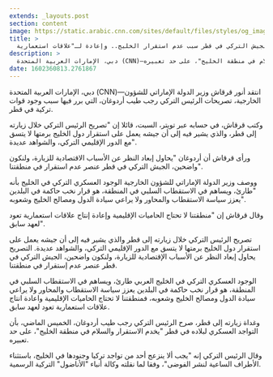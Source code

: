 ```yaml
--- 
extends: _layouts.post 
section: content 
image: https://static.arabic.cnn.com/sites/default/files/styles/og_image_v1/public/2020/10/10/images/GettyImages-977694314.jpg?h=6866a030&itok=3OacIpCe 
title: > 
  قرقاش: وجود الجيش التركي في قطر سبب عدم استقرار الخليج.. وإعادة لـ"علاقات استعمارية" 
description: > 
  دبي، الإمارات العربية المتحدة (CNN)—انتقد أنور قرقاش وزير الدولة الإماراتي للشؤون الخارجية، تصريحات الرئيس التركي رجب طيب أردوغان، التي برر فيها سبب وجود قوات تركية في قطر.ورأى قرقاش أن أردوغان "يحاول إبعاد النظر عن الأسباب الاقتصادية للزيارة، ولنكون واضحين، الجيش التركي في قطر عنصر عدم استقرار في منطقتنا".ووصف وزير الدولة الإماراتي للشؤون الخارجية الوجود العسكري التركي في الخليج بأنه "طارئ، ويساهم في الاستقطاب السلبي في المنطقة، هو قرار نخب حاكمة في البلدين يعزز سياسة الاستقطاب والمحاور ولا يراعي سيادة الدول ومصالح الخليج وشعوبه".التصريح يحاول إبعاد النظر عن الأسباب الإقتصادية للزيارة، ولنكون واضحين، الجيش التركي في قطر عنصر عدم إستقرار في منطقتنا.وغداة زيارته إلى قطر، صرح الرئيس التركي رجب طيب أردوغان، الخميس الماضي، بأن التواجد العسكري لبلاده في قطر "يخدم الاستقرار والسلام في منطقة الخليج"، على حد تعبيره. 
date: 1602360813.2761867 
--- 
```

دبي، الإمارات العربية المتحدة (CNN)—انتقد أنور قرقاش وزير الدولة الإماراتي للشؤون الخارجية، تصريحات الرئيس التركي رجب طيب أردوغان، التي برر فيها سبب وجود قوات تركية في قطر.

وكتب قرقاش، في حسابه عبر تويتر، السبت، قائلا إن "تصريح الرئيس التركي خلال زيارته إلى قطر، والذي يشير فيه إلى أن جيشه يعمل على استقرار دول الخليج برمتها لا يتسق مع الدور الإقليمي التركي، والشواهد عديدة".

ورأى قرقاش أن أردوغان "يحاول إبعاد النظر عن الأسباب الاقتصادية للزيارة، ولنكون واضحين، الجيش التركي في قطر عنصر عدم استقرار في منطقتنا".

ووصف وزير الدولة الإماراتي للشؤون الخارجية الوجود العسكري التركي في الخليج بأنه "طارئ، ويساهم في الاستقطاب السلبي في المنطقة، هو قرار نخب حاكمة في البلدين يعزز سياسة الاستقطاب والمحاور ولا يراعي سيادة الدول ومصالح الخليج وشعوبه".

وقال قرقاش إن "منطقتنا لا تحتاج الحاميات الإقليمية وإعادة إنتاج علاقات استعمارية تعود لعهد سابق".

تصريح الرئيس التركي خلال زيارته إلى قطر والذي يشير فيه إلى أن جيشه يعمل على استقرار دول الخليج برمتها لا يتسق مع الدور الإقليمي التركي، والشواهد عديدة. التصريح يحاول إبعاد النظر عن الأسباب الإقتصادية للزيارة، ولنكون واضحين، الجيش التركي في قطر عنصر عدم إستقرار في منطقتنا.

الوجود العسكري التركي في الخليج العربي طارئ، ويساهم في الاستقطاب السلبي في المنطقة، هو قرار نخب حاكمة في البلدين يعزز سياسة الاستقطاب والمحاور ولا يراعي سيادة الدول ومصالح الخليج وشعوبه، فمنطقتنا لا تحتاج الحاميات الإقليمية واعادة انتاج علاقات استعمارية تعود لعهد سابق.

وغداة زيارته إلى قطر، صرح الرئيس التركي رجب طيب أردوغان، الخميس الماضي، بأن التواجد العسكري لبلاده في قطر "يخدم الاستقرار والسلام في منطقة الخليج"، على حد تعبيره.

وقال الرئيس التركي إنه "يجب ألا ينزعج أحد من تواجد تركيا وجنودها في الخليج، باستثناء الأطراف الساعية لنشر الفوضى"، وفقا لما نقلته وكالة أنباء "الأناضول" التركية الرسمية.